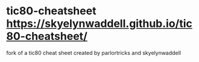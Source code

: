 # tic80-cheatsheet https://skyelynwaddell.github.io/tic80-cheatsheet/
fork of a tic80 cheat sheet created by parlortricks and skyelynwaddell
